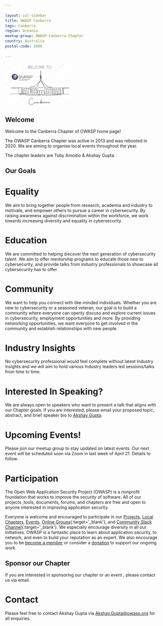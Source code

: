 ```yaml
---

layout: col-sidebar
title: OWASP Canberra
tags: Canberra
region: Oceania
meetup-group: OWASP-Canberra-Chapter
country: Australia
postal-code: 2600

---
```


<img src="assets/images/logo-cbr.png" style="width:45%" class="center">

## Welcome
Welcome to the Canberra Chapter of OWASP home page!

The OWASP Canberra Chapter was active in 2013 and was rebooted in 2020. We are aiming to organise local events throughout the year.

The chapter leaders are Toby Amodio & Akshay Gupta.

## Our Goals

# Equality
We aim to bring together people from research, academia and industry to motivate, and empower others to pursue a career in cybersecurity. By raising awareness against discrimination within the workforce, we work towards increasing diversity and equality in cybersecurity.

# Education
We are committed to helping discover the next generation of cybersecurity talent. We aim to offer mentorship programs to educate those new to cybersecurity, and provide talks from industry professionals to showcase all cybersecurity has to offer.

# Community
We want to help you connect with like-minded individuals. Whether you are new to cybersecurity or a seasoned veteran, our goal is to build a community where everyone can openly discuss and explore current issues in cybersecurity, employment opportunities and more. By providing networking opportunities, we want everyone to get involved in the community and establish relationships with new people.

# Industry Insights
No cybersecurity professional would feel complete without latest Industry insights and we will aim to hold various Industry leaders led sessions/talks from time to time.

# Interested In Speaking?
We are always open to speakers who want to present a talk that aligns with our Chapter goals. If you are interested, please email your proposed topic, abstract, and brief speaker bio to [Akshay Gupta](mailto:Akshay.Gupta@owasp.org).

# Upcoming Events!
Please join our meetup group to stay updated on latest events. Our next event will be scheduled soon via Zoom in last week of April 21. Details to follow.

# Participation
The Open Web Application Security Project (OWASP) is a nonprofit foundation that works to improve the security of software. All of our projects ,tools, documents, forums, and chapters are free and open to anyone interested in improving application security. 

Everyone is welcome and encouraged to participate in our [Projects](/projects), [Local Chapters](/chapters), [Events](/events), [Online Groups](https://groups.google.com/a/owasp.com/){:target='_blank'}, and [Community Slack Channel](https://owasp.slack.com/){:target='_blank'}. We especially encourage diversity in all our initiatives. OWASP is a fantastic place to learn about application security, to network, and even to build your reputation as an expert. We also encourage you to be [become a member](/membership) or consider a [donation](/donate) to support our ongoing work.

## Sponsor our Chapter
If you are interested in sponsoring our chapter or an event , please contact us via email.

# Contact
Please feel free to contact Akshay Gupta via Akshay.Gupta@owasp.org for all enquiries.
